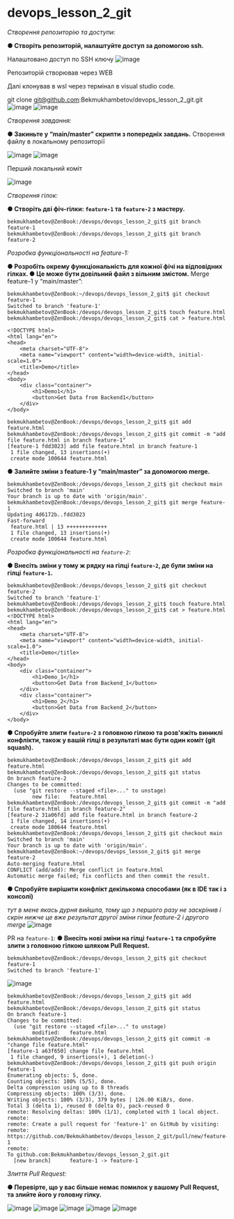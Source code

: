 # devops_lesson_2_git
_Створення репозиторію та доступи:_

**● Створіть репозиторій, налаштуйте доступ за допомогою ssh.**

Налаштовано доступ по SSH ключу
   ![image](https://github.com/user-attachments/assets/bf2d6125-5db2-489c-9136-5dd3b7b77bf5)

Репозиторій створював через WEB

Далі клонував в wsl через термінал в visual studio code.

git clone git@github.com:Bekmukhambetov/devops_lesson_2_git.git
![image](https://github.com/user-attachments/assets/ae72f96f-ce93-4807-b319-e80cfa83b478)
![image](https://github.com/user-attachments/assets/5f4593fc-2819-42aa-8d26-853c3e78e69d)

_Створення завдання:_

**● Закиньте у “main/master” скрипти з попередніх завдань.**
Створення файлу в локальному репозиторії
   
![image](https://github.com/user-attachments/assets/14d40709-1754-4df3-916f-3b03214a3f5c)
![image](https://github.com/user-attachments/assets/40e7063b-5d78-48a6-8821-4ff059878812)

Перший локальний коміт

![image](https://github.com/user-attachments/assets/67245bc1-8a0d-4363-85d1-a357362893b2)

_Створення гілок:_

**● Створіть дві фіч-гілки: `feature-1` та `feature-2` з мастеру.**
```
bekmukhambetov@ZenBook:/devops/devops_lesson_2_git$ git branch feature-1
bekmukhambetov@ZenBook:/devops/devops_lesson_2_git$ git branch feature-2
```
_Розробка функціональності на feature-1:_

**● Розробіть окрему функціональність для кожної фічі на відповідних гілках.
● Це може бути довільний файл з вільним змістом.**
Merge feature-1 у “main/master”:
```
bekmukhambetov@ZenBook:~/devops/devops_lesson_2_git$ git checkout feature-1 
Switched to branch 'feature-1'
bekmukhambetov@ZenBook:/devops/devops_lesson_2_git$ touch feature.html
bekmukhambetov@ZenBook:/devops/devops_lesson_2_git$ cat > feature.html

<!DOCTYPE html>
<html lang="en">
<head>
    <meta charset="UTF-8">
    <meta name="viewport" content="width=device-width, initial-scale=1.0">
    <title>Demo</title>
</head>
<body>
    <div class="container">
        <h1>Demo1</h1>
        <button>Get Data from Backend1</button>
    </div>
</body>

bekmukhambetov@ZenBook:/devops/devops_lesson_2_git$ git add feature.html 
bekmukhambetov@ZenBook:/devops/devops_lesson_2_git$ git commit -m "add file feature.html in branch feature-1"
[feature-1 fdd3023] add file feature.html in branch feature-1
 1 file changed, 13 insertions(+)
 create mode 100644 feature.html
 ```

**● Залийте зміни з feature-1 у “main/master” за допомогою merge.**
```
bekmukhambetov@ZenBook:/devops/devops_lesson_2_git$ git checkout main 
Switched to branch 'main'
Your branch is up to date with 'origin/main'.
bekmukhambetov@ZenBook:/devops/devops_lesson_2_git$ git merge feature-1
Updating 4d6172b..fdd3023
Fast-forward
 feature.html | 13 +++++++++++++
 1 file changed, 13 insertions(+)
 create mode 100644 feature.html
```

_Розробка функціональності на `feature-2`:_

**● Внесіть зміни у тому ж рядку на гілці `feature-2`, де були зміни на гілці `feature-1`.**
```
bekmukhambetov@ZenBook:/devops/devops_lesson_2_git$ git checkout feature-2 
Switched to branch 'feature-1'
bekmukhambetov@ZenBook:/devops/devops_lesson_2_git$ touch feature.html
bekmukhambetov@ZenBook:/devops/devops_lesson_2_git$ cat > feature.html 
<!DOCTYPE html>
<html lang="en">
<head>
    <meta charset="UTF-8">
    <meta name="viewport" content="width=device-width, initial-scale=1.0">
    <title>Demo</title>
</head>
<body>
    <div class="container">
        <h1>Demo_1</h1>
        <button>Get Data from Backend_1</button>
    </div>
    <div class="container">
        <h1>Demo_2</h1>
        <button>Get Data from Backend_2</button>
    </div>
</body>
```

**● Спробуйте злити `feature-2` з головною гілкою та розв'яжіть виниклі конфлікти, також
у вашій гілці в результаті має бути один коміт (git squash).**
```
bekmukhambetov@ZenBook:/devops/devops_lesson_2_git$ git add feature.html 
bekmukhambetov@ZenBook:/devops/devops_lesson_2_git$ git status 
On branch feature-2
Changes to be committed:
  (use "git restore --staged <file>..." to unstage)
        new file:   feature.html
bekmukhambetov@ZenBook:/devops/devops_lesson_2_git$ git commit -m "add file feature.html in branch feature-2"
[feature-2 31a06fd] add file feature.html in branch feature-2
 1 file changed, 14 insertions(+)
 create mode 100644 feature.html
bekmukhambetov@ZenBook:/devops/devops_lesson_2_git$ git checkout main 
Switched to branch 'main'
Your branch is up to date with 'origin/main'.
bekmukhambetov@ZenBook:~/devops/devops_lesson_2_git$ git merge feature-2
Auto-merging feature.html
CONFLICT (add/add): Merge conflict in feature.html
Automatic merge failed; fix conflicts and then commit the result.
```
**● Спробуйте вирішити конфлікт декількома способами (як в IDE так і з консолі)**

_тут в мене якась дурня вийшла, тому що з першого разу не заскрінив і скрін нижче це вже результат другої зміни гілки feature-2 і другого merge_
![image](https://github.com/user-attachments/assets/8ccf9503-eccf-481b-88fc-41a37fdf6935)

PR на `feature-1`:
**● Внесіть нові зміни на гілці `feature-1` та спробуйте злити з головною гілкою шляхом Pull Request.**
```
bekmukhambetov@ZenBook:/devops/devops_lesson_2_git$ git checkout feature-1
Switched to branch 'feature-1'
```
![image](https://github.com/user-attachments/assets/8a786208-35ea-469e-8bb3-e3ce4a4fc4e3)
```
bekmukhambetov@ZenBook:/devops/devops_lesson_2_git$ git add feature.html 
bekmukhambetov@ZenBook:/devops/devops_lesson_2_git$ git status 
On branch feature-1
Changes to be committed:
  (use "git restore --staged <file>..." to unstage)
        modified:   feature.html
bekmukhambetov@ZenBook:/devops/devops_lesson_2_git$ git commit -m "change file feature.html"
[feature-1 a63f650] change file feature.html
 1 file changed, 9 insertions(+), 1 deletion(-)
bekmukhambetov@ZenBook:/devops/devops_lesson_2_git$ git push origin feature-1
Enumerating objects: 5, done.
Counting objects: 100% (5/5), done.
Delta compression using up to 8 threads
Compressing objects: 100% (3/3), done.
Writing objects: 100% (3/3), 379 bytes | 126.00 KiB/s, done.
Total 3 (delta 1), reused 0 (delta 0), pack-reused 0
remote: Resolving deltas: 100% (1/1), completed with 1 local object.
remote: 
remote: Create a pull request for 'feature-1' on GitHub by visiting:
remote:      https://github.com/Bekmukhambetov/devops_lesson_2_git/pull/new/feature-1
remote: 
To github.com:Bekmukhambetov/devops_lesson_2_git.git
  [new branch]      feature-1 -> feature-1

```
_Злиття Pull Request:_

**● Перевірте, що у вас більше немає помилок у вашому Pull Request, та злийте його у головну гілку.**

![image](https://github.com/user-attachments/assets/db43b780-0564-4564-a4e2-d3e84fb474d9)
![image](https://github.com/user-attachments/assets/c7531a15-7c16-46d7-af46-eccb6dfe4a65)
![image](https://github.com/user-attachments/assets/454723fb-f5a1-49bc-9c95-a2c10b41cd4b)
![image](https://github.com/user-attachments/assets/adea1841-905a-4556-a587-f6d627f61676)
![image](https://github.com/user-attachments/assets/5e1c6a78-7668-473b-9d17-424f02709fbb)



